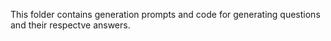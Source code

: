 This folder contains generation prompts and code for generating questions and their respectve answers.
